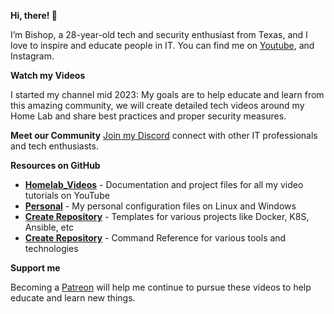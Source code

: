 

**Hi, there! :wave:**

I’m Bishop, a 28-year-old tech and security enthusiast from Texas, and I love to inspire and educate people in IT. You can find me on [Youtube](https://www.youtube.com/@TazTech_), and Instagram.

**Watch my Videos**

I started my channel mid 2023: My goals are to help educate and learn from this amazing community, we will create detailed tech videos around my Home Lab and share best practices and proper security measures. 

**Meet our Community**
[Join my Discord](www.discord.com) connect with other IT professionals and tech enthusiasts.

**Resources on GitHub**

  - [**Homelab_Videos**](https://github.com/Taz-Tech/Homelab_Videos) - Documentation and project files for all my video tutorials on YouTube   
  - [**Personal**](https://github.com/Taz-Tech/Personal) - My personal configuration files on Linux and Windows 
  - [**Create Repository**]() - Templates for various projects like Docker, K8S, Ansible, etc
  - [**Create Repository**]() - Command Reference for various tools and technologies
   

**Support me**

Becoming a [Patreon](https://www.patreon.com/TazTech) will help me continue to pursue these videos to help educate and learn new things. 